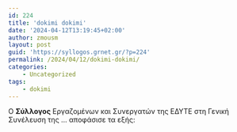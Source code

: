 ```yaml
---
id: 224
title: 'dokimi dokimi'
date: '2024-04-12T13:19:45+02:00'
author: zmousm
layout: post
guid: 'https://syllogos.grnet.gr/?p=224'
permalink: /2024/04/12/dokimi-dokimi/
categories:
    - Uncategorized
tags:
    - dokimi
---
```


Ο **Σύλλογος** Εργαζομένων και Συνεργατών της ΕΔΥΤΕ στη Γενική Συνέλευση της ... αποφάσισε τα εξής:

